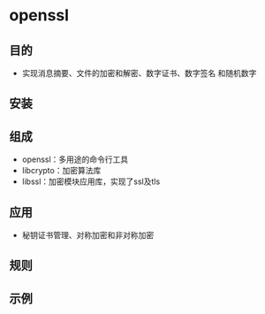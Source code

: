 # openssl
## 目的
- 实现消息摘要、文件的加密和解密、数字证书、数字签名 和随机数字
## 安装
## 组成
- openssl：多用途的命令行工具
- libcrypto：加密算法库
- libssl：加密模块应用库，实现了ssl及tls
## 应用
- 秘钥证书管理、对称加密和非对称加密
## 规则
## 示例